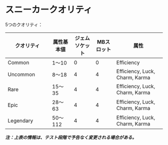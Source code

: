# スニーカークオリティ

5つのクオリティ：

<table><thead><tr><th width="126">クオリティ</th><th>属性基本値</th><th data-type="number">ジェムソケット</th><th data-type="number">MBスロット</th><th>属性</th></tr></thead><tbody><tr><td>Common</td><td>1〜10</td><td>0</td><td>0</td><td>Efficiency</td></tr><tr><td>Uncommon</td><td>8〜18</td><td>4</td><td>4</td><td>Efficiency, Luck, Charm, Karma</td></tr><tr><td>Rare</td><td>15〜35</td><td>4</td><td>4</td><td>Efficiency, Luck, Charm, Karma</td></tr><tr><td>Epic</td><td>28〜63</td><td>4</td><td>4</td><td>Efficiency, Luck, Charm, Karma</td></tr><tr><td>Legendary</td><td>50〜112</td><td>4</td><td>4</td><td>Efficiency, Luck, Charm, Karma</td></tr></tbody></table>

_**注：上表の情報は、テスト段階で予告なく変更される場合がある。**_
